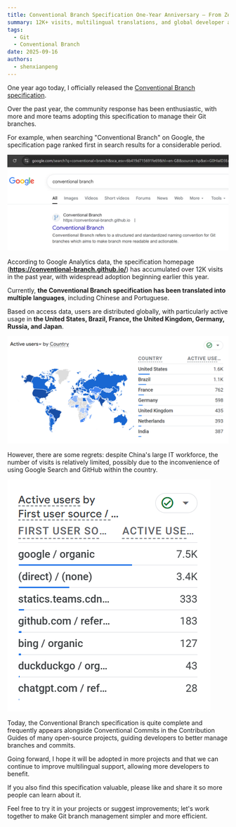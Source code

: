 ```yaml
---
title: Conventional Branch Specification One-Year Anniversary — From Zero to Global Developer Adoption
summary: 12K+ visits, multilingual translations, and global developer adoption—the journey of the Conventional Branch specification's first year
tags:
  - Git
  - Conventional Branch
date: 2025-09-16
authors:
  - shenxianpeng
---
```


One year ago today, I officially released the [Conventional Branch specification](../conventional-branch).

Over the past year, the community response has been enthusiastic, with more and more teams adopting this specification to manage their Git branches.

For example, when searching "Conventional Branch" on Google, the specification page ranked first in search results for a considerable period.

![Google Search](google-search.png)

According to Google Analytics data, the specification homepage (**https://conventional-branch.github.io/**) has accumulated over 12K visits in the past year, with widespread adoption beginning earlier this year.

Currently, **the Conventional Branch specification has been translated into multiple languages**, including Chinese and Portuguese.

Based on access data, users are distributed globally, with particularly active usage in **the United States, Brazil, France, the United Kingdom, Germany, Russia, and Japan**.

![By Country](by-country.png)

However, there are some regrets: despite China's large IT workforce, the number of visits is relatively limited, possibly due to the inconvenience of using Google Search and GitHub within the country.

![By Source](by-source.png)

Today, the Conventional Branch specification is quite complete and frequently appears alongside Conventional Commits in the Contribution Guides of many open-source projects, guiding developers to better manage branches and commits.

Going forward, I hope it will be adopted in more projects and that we can continue to improve multilingual support, allowing more developers to benefit.

If you also find this specification valuable, please like and share it so more people can learn about it.

Feel free to try it in your projects or suggest improvements; let's work together to make Git branch management simpler and more efficient.
